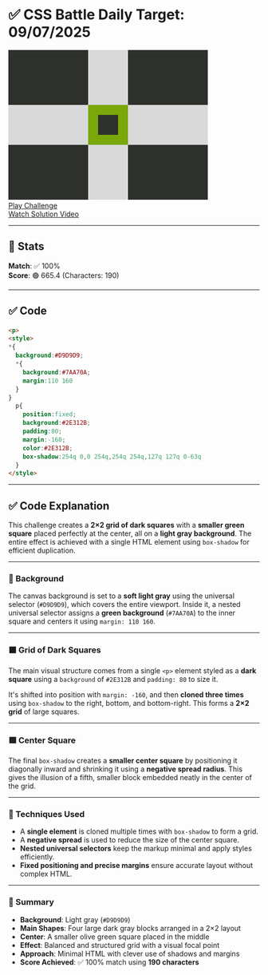 # ✅ CSS Battle Daily Target: 09/07/2025

![Target](./images/09.png)  
[Play Challenge](https://cssbattle.dev/play/jj7YQvOtHuqRHcnRxYls)  
[Watch Solution Video](https://youtube.com/shorts/QYttiFWeNxU)

---

## 🔢 Stats

**Match**: ✅ 100%  
**Score**: 🟢 665.4 (Characters: 190)

---

## ✅ Code

```html
<p>
<style>
*{
  background:#D9D9D9;
  *{
    background:#7AA70A;
    margin:110 160
  }
}
  p{
    position:fixed;
    background:#2E312B;
    padding:80;
    margin:-160;
    color:#2E312B;
    box-shadow:254q 0,0 254q,254q 254q,127q 127q 0-63q
  }
</style>
```

---

## ✅ Code Explanation

This challenge creates a **2×2 grid of dark squares** with a **smaller green square** placed perfectly at the center, all on a **light gray background**. The entire effect is achieved with a single HTML element using `box-shadow` for efficient duplication.

---

### 🎨 Background

The canvas background is set to a **soft light gray** using the universal selector (`#D9D9D9`), which covers the entire viewport. Inside it, a nested universal selector assigns a **green background** (`#7AA70A`) to the inner square and centers it using `margin: 110 160`.

---

### ⬛ Grid of Dark Squares

The main visual structure comes from a single `<p>` element styled as a **dark square** using a `background` of `#2E312B` and `padding: 80` to size it.

It's shifted into position with `margin: -160`, and then **cloned three times** using `box-shadow` to the right, bottom, and bottom-right. This forms a **2×2 grid** of large squares.

---

### 🟩 Center Square

The final `box-shadow` creates a **smaller center square** by positioning it diagonally inward and shrinking it using a **negative spread radius**. This gives the illusion of a fifth, smaller block embedded neatly in the center of the grid.

---

### 🧠 Techniques Used

* A **single element** is cloned multiple times with `box-shadow` to form a grid.
* A **negative spread** is used to reduce the size of the center square.
* **Nested universal selectors** keep the markup minimal and apply styles efficiently.
* **Fixed positioning and precise margins** ensure accurate layout without complex HTML.

---

### 🏁 Summary

* **Background**: Light gray (`#D9D9D9`)
* **Main Shapes**: Four large dark gray blocks arranged in a 2×2 layout
* **Center**: A smaller olive green square placed in the middle
* **Effect**: Balanced and structured grid with a visual focal point
* **Approach**: Minimal HTML with clever use of shadows and margins
* **Score Achieved**: ✅ 100% match using **190 characters**